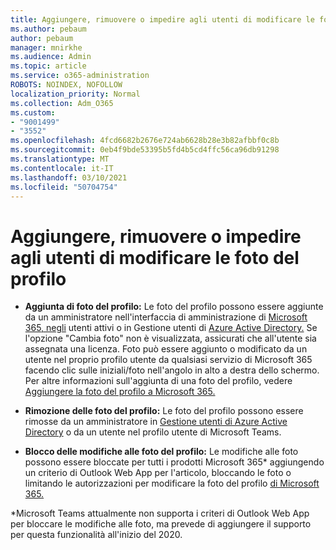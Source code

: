```yaml
---
title: Aggiungere, rimuovere o impedire agli utenti di modificare le foto del profilo
ms.author: pebaum
author: pebaum
manager: mnirkhe
ms.audience: Admin
ms.topic: article
ms.service: o365-administration
ROBOTS: NOINDEX, NOFOLLOW
localization_priority: Normal
ms.collection: Adm_O365
ms.custom:
- "9001499"
- "3552"
ms.openlocfilehash: 4fcd6682b2676e724ab6628b28e3b82afbbf0c8b
ms.sourcegitcommit: 0eb4f9bde53395b5fd4b5cd4ffc56ca96db91298
ms.translationtype: MT
ms.contentlocale: it-IT
ms.lasthandoff: 03/10/2021
ms.locfileid: "50704754"
---
```

# <a name="add-remove-or-prevent-users-from-changing-profile-photos"></a>Aggiungere, rimuovere o impedire agli utenti di modificare le foto del profilo

- **Aggiunta di foto del profilo:** Le foto del profilo possono essere aggiunte da un amministratore nell'interfaccia di amministrazione di [Microsoft 365, negli](https://admin.microsoft.com/Adminportal/Home?source=applauncher#/users) utenti attivi o in Gestione utenti di [Azure Active Directory.](https://portal.azure.com/#blade/Microsoft_AAD_IAM/UsersManagementMenuBlade/AllUsers)  Se l'opzione "Cambia foto" non è visualizzata, assicurati che all'utente sia assegnata una licenza. Foto può essere aggiunto o modificato da un utente nel proprio profilo utente da qualsiasi servizio di Microsoft 365 facendo clic sulle iniziali/foto nell'angolo in alto a destra dello schermo. Per altre informazioni sull'aggiunta di una foto del profilo, vedere [Aggiungere la foto del profilo a Microsoft 365.](https://support.office.com/article/add-your-profile-photo-to-office-365-2eaf93fd-b3f1-43b9-9cdc-bdcd548435b7)

- **Rimozione delle foto del profilo:** Le foto del profilo possono essere rimosse da un amministratore in [Gestione utenti di Azure Active Directory](https://portal.azure.com/#blade/Microsoft_AAD_IAM/UsersManagementMenuBlade/AllUsers) o da un utente nel profilo utente di Microsoft Teams.

- **Blocco delle modifiche alle foto del profilo:** Le modifiche alle foto possono essere bloccate per tutti i prodotti Microsoft 365* aggiungendo un criterio di Outlook Web App per l'articolo, bloccando le foto o limitando le autorizzazioni per modificare la foto del profilo [di Microsoft 365.](https://answers.microsoft.com/msoffice/forum/msoffice_o365admin-mso_dep365-mso_o365b/locking-photos-or-restricting-permissions-to/1d19ae4f-de5d-4c3d-a0ad-4b8b8ac32e3d)

*Microsoft Teams attualmente non supporta i criteri di Outlook Web App per bloccare le modifiche alle foto, ma prevede di aggiungere il supporto per questa funzionalità all'inizio del 2020.
